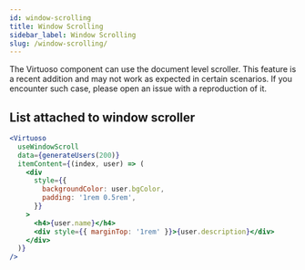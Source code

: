 ```yaml
---
id: window-scrolling
title: Window Scrolling
sidebar_label: Window Scrolling
slug: /window-scrolling/
---
```


The Virtuoso component can use the document level scroller. 
This feature is a recent addition and may not work as expected in certain scenarios. 
If you encounter such case, please open an issue with a reproduction of it.

## List attached to window scroller

```jsx live
<Virtuoso
  useWindowScroll
  data={generateUsers(200)}
  itemContent={(index, user) => (
    <div
      style={{
        backgroundColor: user.bgColor,
        padding: '1rem 0.5rem',
      }}
    >
      <h4>{user.name}</h4>
      <div style={{ marginTop: '1rem' }}>{user.description}</div>
    </div>
  )}
/>
```
